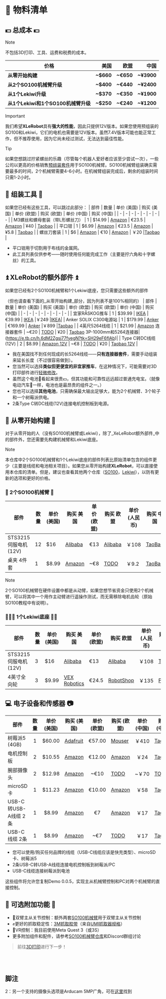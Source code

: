 # 📃 物料清单

## 💵 总成本 💵
> [!NOTE] 
> 不包括3D打印、工具、运费和税费的成本。

| 价格| 美国  | 欧盟  | 中国 |
|---------|----:|----:|----:|
| **从零开始构建** |  **~$660**  |  **~€650**  |  **~¥3900**  |
| **从2个SO100机械臂升级**  |  **~$400**  |  **~€440**  |  **~¥2400**  |
| **从1个Lekiwi升级** |  **~$370**  |  **~€350**  |  **~¥1900**  |
| **从1个Lekiwi和1个SO100机械臂升级** |  **~$250**  |  **~€240**  |  **~¥1200**  |

> [!IMPORTANT]
> 我们希望**XLeRobot**具有**强大的性能**，因此只提供12V版本。如果您使用预组装的SO100和Lekiwi，它们的电机也需要是12V版本。虽然7.4V版本可能也能正常工作，但不推荐使用，因为它尚未经过测试，无法达到最佳性能。

> [!TIP]  
> 如果您想跳过拧紧螺丝的乐趣（尽管每个机器人爱好者应该至少尝试一次），一些公司以更高的价格销售[预组装套件](https://github.com/TheRobotStudio/SO-ARM100#kits)用于SO100机械臂。SO100机械臂组装确实需要最多的时间，2个机械臂需要4-6小时。在机械臂组装完成后，剩余的组装时间只需1-2小时。

## 🔨 组装工具 🔨

如果您已经有这些工具，可以跳过此部分：
| 部件 | 数量 | 单价 (美国) | 购买 (美国) | 单价 (欧盟) | 购买 (欧盟) | 单价 (中国) | 购买 (中国) |
| - | - | - | - | - | - | - | - |
| M3螺丝和螺母套装（带L形螺丝刀） | 1 | $14.99 | [Amazon](https://a.co/d/4NfBpNS) | €23.5 | [Amazon](https://www.amazon.fr/Cylindrique-Inoxydable-M2-Socket-Assortiment/dp/B09Y8WYFWD/) | ¥40 | [Taobao](https://item.taobao.com/item.htm?abbucket=14&detail_redpacket_pop=true&id=614760389801&ltk2=1745773029845cww4kdo78gamgx9c4hl35&ns=1&priceTId=2100c82517457730113487286e0bc2&query=m3%E5%86%85%E5%85%AD%E8%A7%92%E8%9E%BA%E4%B8%9D%E5%A5%97%E8%A3%85&skuId=4501144438660&spm=a21n57.1.hoverItem.20&utparam=%7B%22aplus_abtest%22%3A%2256d17236f81617358b208d1cf05155cf%22%7D&xxc=taobaoSearch) |
| 平口钳 | 1 | $6.99 | [Amazon](https://a.co/d/61KlrZp) | €23.5 | [Amazon](https://www.amazon.fr/Cylindrique-Inoxydable-M2-Socket-Assortiment/dp/B09Y8WYFWD/) | ¥5.8 | [Taobao](https://item.taobao.com/item.htm?abbucket=14&detail_redpacket_pop=true&id=706039364576&ltk2=1745773187187erh7ued4gqcyyk5573rir&ns=1&priceTId=2100c82517457731790992641e0bc2&query=%E5%89%AA%E7%BA%BF%E9%92%B3&skuId=4964064736437&spm=a21n57.1.hoverItem.5&utparam=%7B%22aplus_abtest%22%3A%22474017eea48950332239eaf78d326730%22%7D&xxc=taobaoSearch) |
| 螺丝刀套装 | 1 | $6 | [Amazon](https://www.amazon.com/Precision-Phillips-Screwdriver-Electronics-Computer/dp/B0DB227RTH) | €10 | [Amazon](https://www.amazon.fr/dp/B08ZXVMVYD/) | ￥20 |[Taobao](https://e.tb.cn/h.6ReL0wwgtPuSmNV?tk=3rLDV10AVtr)  |

- 平口钳用于切割用于布线的金属网。
- 此工具列表仅供参考——随时使用任何能完成工作（主要是拧六角和十字螺丝）的工具。



## ⏫ XLeRobot的额外部件 ⏫

如果您已经有2个SO100机械臂和1个Lekiwi底座，您只需要这些额外的部件

（但也请查看下面的_从零开始构建_部分，因为列表不是100%相同的）
| 部件 | 数量 | 单价 (美国) | 购买 (美国) | 单价 (欧盟) | 购买 (欧盟) | 单价 (中国) | 购买 (中国) |
| - | - | - | - | - | - | - | - |
| 宜家RÅSKOG推车 | 1 | $39.99 | [IKEA](https://www.ikea.com/us/en/p/raskog-utility-cart-black-40582181/#content) | €39.99 | [IKEA](https://www.ikea.com/nl/en/p/raskog-trolley-white-30586783/) |￥249 |[IKEA](https://www.ikea.cn/cn/zh/p/raskog-la-si-ke-shou-tui-che-bai-se-70376721/)|
| Anker SOLIX C300电源站 | 1 | $179.99 | [Anker](https://www.ankersolix.com/products/c300-dc?variant=49702163972426&ref=naviMenu_pps) | €169.99 | [Anker](https://www.anker.com/eu-en/products/a17260z1?variant=44598991323326&ref=naviMenu_pps) |￥899 |[Taobao](https://e.tb.cn/h.6PQRiymMOteAgrb?tk=m6L3V3frrfp )              |
| 4英尺5264线缆 | 1 | $21.99 | [Amazon](https://www.amazon.com/dp/B0D2W47V8V) 连接器套件 | ~€20 | [TODO]() | ¥20 | [Taobao](https://e.tb.cn/h.6ZvsvUU7wlxTIqu?tk=mz7PeJUloea) 3P-1000mm和5264连接器|(https://e.tb.cn/h.6dM2Zgsj77fyegN?tk=SH29eF6flAb)|
| Type C转DC线缆(12V) | 2 | $8.99 | [Amazon 12V](https://www.amazon.com/dp/B0CDBWHXDZ) | ~€8 | [TODO]() | ¥20 | [Taobao 12V](https://e.tb.cn/h.6ZvuOW01EmvvHq1?tk=nzvFeJUnyuB) |


- 我在美国找不到任何现成的长5264线缆——**只有连接器套件**，需要手动组装来延长长度（不过很容易做到）。
- 您当然可以选择**类似但更便宜的非宜家推车**，在这种情况下，可能需要对3D打印部件进行[轻微修改]()。
- 虽然这个电池🔋看起来很贵💵，但其功能和可靠性远远超过普通充电宝。（就像电动汽车🚗一样，电池也是最昂贵的组件之一。）
- 您也可以选择**其他电池**，只需确保最大输出足够大，能为2个机械臂、3个轮子和一个树莓派供电。
- 2条Type C转DC线缆(12V)连接电机控制板到电源。



## 🌿 从零开始构建 🌿

对于从零开始的人（没有SO100机械臂或Lekiwi），除了_XeLeRobot额外部件_中的部件外，您还需要先构建机械臂和Lekiwi底座。

> [!NOTE]
> 本仓库中2个SO100机械臂和1个Lekiwi底座的部件列表比原始清单包含的组件更少（主要是线缆和电池相关项目）。如果您从零开始构建**XLeRobot**，可以直接使用本仓库的清单。但是，建议也查看其他两个仓库（[SO100](https://github.com/TheRobotStudio/SO-ARM100/tree/main)，[Lekiwi](https://github.com/SIGRobotics-UIUC/LeKiwi/blob/main/BOM.md)），以防有更新的选项和更好的价格。

### 🦾 2个SO100机械臂 🦾
| 部件 | 数量 | 单价 (美国) | 购买 美国 | 单价 (欧盟) | 购买 欧盟 | 单价 (人民币) | 购买 中国 |
|---|---|---|---|---|---|---|---|
| STS3215伺服电机 (12V) | 12 | $16 | [Alibaba](https://www.alibaba.com/product-detail/Feetech-STS3215-SO-ARM100-Servo-12V_1601292634404.html) | €13 | [Alibaba](https://www.alibaba.com/product-detail/6PCS-7-4V-STS3215-Servos-for_1600523509006.html) | ￥108 | [TaoBao](https://item.taobao.com/item.htm?id=712179366565&skuId=5268252241438) |
| 桌夹 4件套 | 1 | $8.99 | [Amazon](https://www.amazon.com/TAODAN-Trigger-Ratchet-Woodworking-Processes/dp/B0DJNXF8WH?rps=1&sr=1-18) | ~€8 | [TODO]() | ￥9.2          | [TaoBao](https://detail.tmall.com/item.htm?id=801399113134&skuId=5633627126649)                   |

> [!NOTE] 
> 2个SO100机械臂在硬件设置中都是从动臂，如果您想节省资金只使用2个机械臂，可以将其中一个用作主动臂进行遥操作测试，而无需移除电机齿轮（原始SO100教程中有说明）。
> 
### 🧑‍🦼‍➡️ 1个Lekiwi底座 👨‍🦼

| 部件 | 数量 | 单价 (美国) | 购买 美国 | 单价 (欧盟) | 购买 欧盟 | 单价 (人民币) | 购买 中国 |
|---|---|---|---|---|---|---|---|
| STS3215伺服电机 (12V) | 3 | $16 | [Alibaba](https://www.alibaba.com/product-detail/Feetech-STS3215-SO-ARM100-Servo-12V_1601292634404.html) | €13 | [Alibaba](https://www.alibaba.com/product-detail/6PCS-7-4V-STS3215-Servos-for_1600523509006.html) | ￥108 | [TaoBao](https://item.taobao.com/item.htm?id=712179366565&skuId=5268252241438) |
| 4英寸全向轮 | 3 | $9.99 | [VEX Robotics](https://www.vexrobotics.com/omni-wheels.html?srsltid=AfmBOorWdWT-FIiWSAbicYWSxqYr-d5X3CJSGxMkO33WO0thwlTn4DQu) | €24.5 | [RobotShop](https://eu.robotshop.com/products/100mm-omnidirectional-wheel-brass-bearing-rollers) |￥135 |[PDD](https://mobile.yangkeduo.com/goods.html?ps=kKWPC7xuzw "https://mobile.yangkeduo.com/goods.html?ps=kKWPC7xuzw")|

## 💻 电子设备和传感器 📷
| 部件| 数量 | 单价 (美国) | 购买 (美国) | 单价 (欧盟) | 购买 (欧盟) |  单价 (中国) | 购买 (中国) |
|--|:-:|:-:|-|:-:|-|:-:|-|
| 树莓派5 (4GB)| 1 |$60.00| [Adafruit](https://www.adafruit.com/product/5812)| €57.00| [Mouser](https://eu.mouser.com/ProductDetail/Raspberry-Pi/SC1111?qs=HoCaDK9Nz5fnLhlMNnKTiQ%3D%3D)|￥410|[Taobao](https://e.tb.cn/h.64IIvlisvAL15g8?tk=fdOVexkHECW "https://e.tb.cn/h.64IIvlisvAL15g8?tk=fdOVexkHECW")|
| 电机控制板 | 2 | $10.55 | [Amazon](https://www.amazon.com/Waveshare-Integrates-Control-Circuit-Supports/dp/B0CTMM4LWK/) | €12.00 | [Amazon](https://www.amazon.fr/Waveshare-Integrates-Control-Applicable-Integrate/dp/B0CJ6TP3TP) | ￥24 |[Taobao](https://e.tb.cn/h.64DOUpLpB5crVdH?tk=BSaTex9UHWj "https://e.tb.cn/h.64DOUpLpB5crVdH?tk=BSaTex9UHWj")|
| 腕部摄像头 | 2 | $12.98 | [Amazon](https://a.co/d/fXX2odP) | ~€10 | [TODO]() | ~￥70|[TODO]()|
| microSD卡 | 1 | $11.23 | [Amazon](https://www.amazon.com/SanDisk-Extreme-microSDXC-Memory-Adapter/dp/B09X7C7LL1/) | €10.00 | [Amazon](https://www.amazon.fr/Lexar-Carte-Micro-adaptateur-Smartphone/dp/B08XZ2KS1F)|￥58|[Taobao](https://e.tb.cn/h.64DMZzLz5h26s12?tk=eImPex96lCQ "https://e.tb.cn/h.64DMZzLz5h26s12?tk=eImPex96lCQ")|
| USB-C转USB-A线缆 2条 | 1 | $8.99 | [Amazon](https://a.co/d/0mWsmhG) | €7 | [Amazon](https://www.amazon.fr/dp/B07BNF842T/) |￥17  |[Taobao](https://e.tb.cn/h.64HOv24RLmYC4Yh?tk=AXpgexkDFd4 "https://e.tb.cn/h.64HOv24RLmYC4Yh?tk=AXpgexkDFd4")|
| USB-C线缆 2条 | 1 | $8.99 | [Amazon](https://a.co/d/f8hm4E2) | ~€7 | [TODO]() |￥17  |[Taobao](https://detail.tmall.com/item.htm?abbucket=14&detail_redpacket_pop=true&id=562374737204&ltk2=1745778907089uemkvoxey50xt270pvkfcq&ns=1&priceTId=2100c80417457788995147926e0bd5&query=usbc%E6%95%B0%E6%8D%AE%E7%BA%BF&skuId=5239339491575&spm=a21n57.1.hoverItem.4&utparam=%7B%22aplus_abtest%22%3A%2250461336def889c0b534e9603672d7f7%22%7D&xxc=taobaoSearch)|

- 您可以使用/购买任何品牌的线缆（USB-C线缆应该是快充类型）、microSD卡、树莓派5
- 2条USB-C转USB-A线缆连接电机控制板到树莓派/PC
- USB-C线缆连接树莓派到电池

这些组件将允许您复制Demo 0.0.5，实现主从机械臂控制和PC对两个机械臂的直接控制。



## 🧩 可选附加功能 🧩

- 🙌双臂主从关节控制：额外两套[SO100机械臂](https://github.com/TheRobotStudio/SO-ARM100/tree/main)用于双臂主从关节控制
- ✊更好的抓取稳定性：[3M抓取胶带](https://www.amazon.com/gp/product/B0093CQPW8/ref=ppx_yo_dt_b_search_asin_title?ie=UTF8&psc=1)（来自[UMI抓取器规格](https://docs.google.com/document/d/1TPYwV9sNVPAi0ZlAupDMkXZ4CA1hsZx7YDMSmcEy6EU/edit?tab=t.0#heading=h.5k5vwx2iqjqg)）
- 👀VR控制：我目前使用Meta Quest 3（或3S）
- 更多附加组件和配件，请参考[SO100机械臂仓库](https://github.com/TheRobotStudio/SO-ARM100/tree/main?tab=readme-ov-file#optional-hardware)和Discord群组讨论






> 前往[3D打印](3DPrinting.md)进行下一步！

<br></br>

## 脚注

<a name="footnote2">2</a>：另一个支持的摄像头选项是Arducam 5MP广角，可在[这里](https://www.amazon.com/Arducam-Camera-Computer-Without-Microphone/dp/B0972KK7BC)找到
